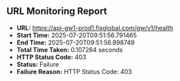 ## URL Monitoring Report

- **URL:** https://api-gw1-prod1.fisglobal.com/gw/v1/health
- **Start Time:** 2025-07-20T09:51:56.791465
- **End Time:** 2025-07-20T09:51:56.898749
- **Total Time Taken:** 0.107284 seconds
- **HTTP Status Code:** 403
- **Status:** Failure
- **Failure Reason:** HTTP Status Code: 403
